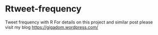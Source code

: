 # Rtweet-frequency
Tweet frequency with R
For details on this project and similar post please visit  my blog https://gigadom.wordpress.com/
